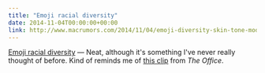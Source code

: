 ```yaml
---
title: "Emoji racial diversity"
date: 2014-11-04T00:00:00+00:00
link: http://www.macrumors.com/2014/11/04/emoji-diversity-skin-tone-modifier/
---
```

[Emoji racial diversity](http://www.macrumors.com/2014/11/04/emoji-diversity-skin-tone-modifier/) &mdash; 
 Neat, although it's something I've never really thought of before. Kind of reminds me of [this clip](http://www.youtube.com/embed/WuJBjX89zk4) from _The Office_.
